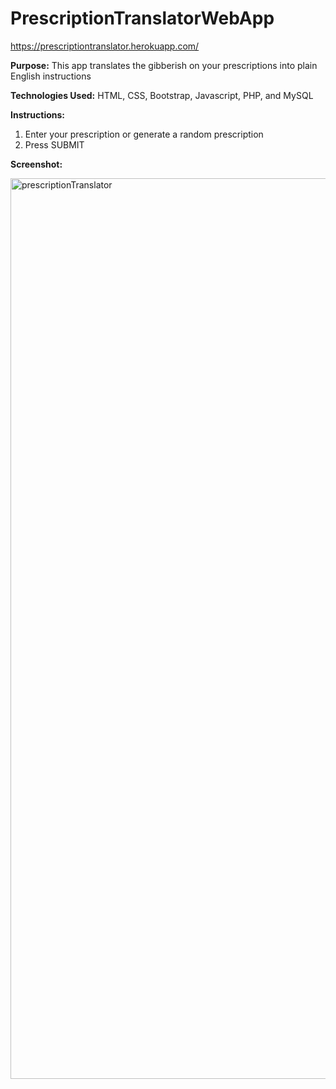 # PrescriptionTranslatorWebApp

https://prescriptiontranslator.herokuapp.com/

<B>Purpose:</B>
This app translates the gibberish on your prescriptions into plain English instructions

<B>Technologies Used:</B>
HTML, CSS, Bootstrap, Javascript, PHP, and MySQL

<B>Instructions:</B>
1. Enter your prescription or generate a random prescription
2. Press SUBMIT

<B>Screenshot:</B>

<img width="1441" alt="prescriptionTranslator" src="https://user-images.githubusercontent.com/47739019/84587793-1fb8cc80-add7-11ea-89d0-6ee829250d5c.png">
